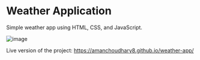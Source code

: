 # Weather Application
  
   
Simple weather app using HTML, CSS, and JavaScript.  
  
![image](https://user-images.githubusercontent.com/59244443/185074677-6067f349-8251-4403-924a-0ab73c5794c9.png)  
  
    
     
Live version of the project: https://amanchoudhary8.github.io/weather-app/  

